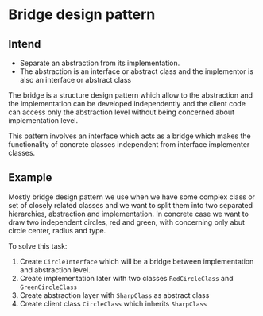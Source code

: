 # Bridge design pattern 

## Intend

 - Separate an abstraction from its implementation.
 - The abstraction is an interface or abstract class and the implementor is also an interface or abstract class
 
 The bridge is a structure design pattern which allow to the abstraction and the implementation can be developed independently and the client code can access only the abstraction level without being concerned about implementation level.
 
 This pattern involves an interface which acts as a bridge which makes the functionality of concrete classes independent from interface implementer classes.  
 
 ## Example
 
 Mostly bridge design pattern we use when we have some complex class or set of closely related classes and we want to split them into two separated hierarchies, abstraction and implementation. 
 In concrete case we want to draw two independent circles, red and green, with concerning  only abut circle center, radius and type. 
 
 To solve this task:
 
 1. Create `CircleInterface` which will be a bridge between implementation and abstraction level.
 2. Create implementation later with two classes `RedCircleClass` and `GreenCircleClass`
 3. Create abstraction layer with `SharpClass`  as abstract class
 4. Create client class `CircleClass` which inherits `SharpClass`